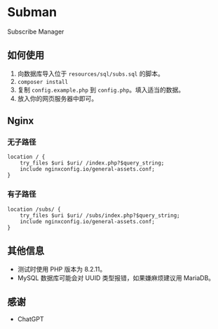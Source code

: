 # Subman
Subscribe Manager

## 如何使用
1. 向数据库导入位于 `resources/sql/subs.sql` 的脚本。
2. `composer install`
3. 复制 `config.example.php` 到 `config.php`。填入适当的数据。
4. 放入你的网页服务器中即可。

## Nginx
### 无子路径
```
location / {
    try_files $uri $uri/ /index.php?$query_string;
    include nginxconfig.io/general-assets.conf;
}
```
### 有子路径
```
location /subs/ {
    try_files $uri $uri/ /subs/index.php?$query_string;
    include nginxconfig.io/general-assets.conf;
}
```

## 其他信息
- 测试时使用 PHP 版本为 8.2.11。
- MySQL 数据库可能会对 UUID 类型报错，如果嫌麻烦建议用 MariaDB。

## 感谢
- ChatGPT
